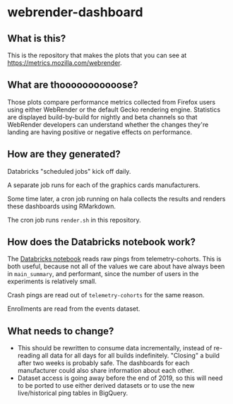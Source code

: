 # webrender-dashboard

## What is this?

This is the repository that makes the plots that you can see at
https://metrics.mozilla.com/webrender.

## What are thooooooooooose?

Those plots compare performance metrics collected from Firefox users
using either WebRender or the default Gecko rendering engine.
Statistics are displayed build-by-build for nightly and beta channels
so that WebRender developers can understand whether the changes they're landing
are having positive or negative effects on performance.

## How are they generated?

Databricks "scheduled jobs" kick off daily.

A separate job runs for each of the graphics cards manufacturers.

Some time later, a cron job running on hala collects the results and renders these dashboards
using RMarkdown.

The cron job runs `render.sh` in this repository.

## How does the Databricks notebook work?

The [Databricks notebook][notebook] reads raw pings from telemetry-cohorts.
This is both useful, because not all of the values we care about have always been in `main_summary`,
and performant, since the number of users in the experiments is relatively small.

Crash pings are read out of `telemetry-cohorts` for the same reason.

Enrollments are read from the events dataset.

## What needs to change?

- This should be rewritten to consume data incrementally, instead of re-reading all data for all days for all builds indefinitely. "Closing" a build after two weeks is probably safe. The dashboards for each manufacturer could also share information about each other.
- Dataset access is going away before the end of 2019, so this will need to be ported to use either derived datasets or to use the new live/historical ping tables in BigQuery.

[notebook]: https://dbc-caf9527b-e073.cloud.databricks.com/#notebook/55754/command/55813
